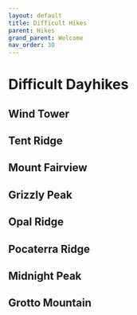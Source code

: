 ```yaml
---
layout: default
title: Difficult Hikes
parent: Hikes
grand_parent: Welcome
nav_order: 30
---
```

# Difficult Dayhikes

## Wind Tower

## Tent Ridge

## Mount Fairview

## Grizzly Peak

## Opal Ridge

## Pocaterra Ridge

## Midnight Peak

## Grotto Mountain